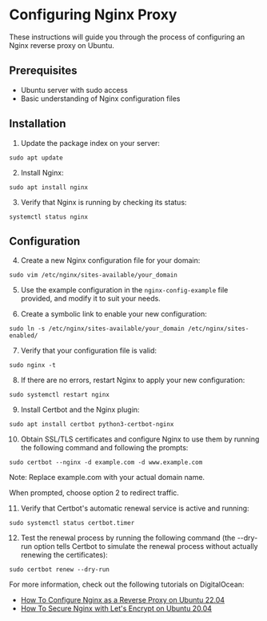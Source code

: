 # Configuring Nginx Proxy

These instructions will guide you through the process of configuring an Nginx reverse proxy on Ubuntu.

## Prerequisites

- Ubuntu server with sudo access
- Basic understanding of Nginx configuration files

## Installation

1. Update the package index on your server:

```shell
sudo apt update
```

2. Install Nginx:

```shell
sudo apt install nginx
```

3. Verify that Nginx is running by checking its status:

```shell
systemctl status nginx
```

## Configuration

4. Create a new Nginx configuration file for your domain:

```shell
sudo vim /etc/nginx/sites-available/your_domain
```

5. Use the example configuration in the `nginx-config-example` file provided, and modify it to suit your needs.

6. Create a symbolic link to enable your new configuration:

```shell
sudo ln -s /etc/nginx/sites-available/your_domain /etc/nginx/sites-enabled/
```

7. Verify that your configuration file is valid:

```shell
sudo nginx -t
```

8. If there are no errors, restart Nginx to apply your new configuration:

```shell
sudo systemctl restart nginx
```

9. Install Certbot and the Nginx plugin:

```shell
sudo apt install certbot python3-certbot-nginx
```

10. Obtain SSL/TLS certificates and configure Nginx to use them by running the following command and following the prompts:

```shell
sudo certbot --nginx -d example.com -d www.example.com
```

Note: Replace example.com with your actual domain name.

When prompted, choose option 2 to redirect traffic.

11. Verify that Certbot's automatic renewal service is active and running:

```shell
sudo systemctl status certbot.timer
```

12. Test the renewal process by running the following command (the --dry-run option tells Certbot to simulate the renewal process without actually renewing the certificates):

```shell
sudo certbot renew --dry-run
```

For more information, check out the following tutorials on DigitalOcean:

- [How To Configure Nginx as a Reverse Proxy on Ubuntu 22.04](https://www.digitalocean.com/community/tutorials/how-to-configure-nginx-as-a-reverse-proxy-on-ubuntu-22-04)
- [How To Secure Nginx with Let's Encrypt on Ubuntu 20.04](https://www.digitalocean.com/community/tutorials/how-to-secure-nginx-with-let-s-encrypt-on-ubuntu-20-04)
